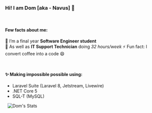 ### Hi! I am Dom [aka - Navus] 👋
&nbsp;
#### Few facts about me:
🔭 I’m a final year **Software Engineer student** <br/>
🤔 As well as **IT Support Technician** doing _32 hours/week_
⚡ Fun fact: I convert coffee into a code 😄
<!--
**Navusas/Navusas** is a ✨ _special_ ✨ repository because its `README.md` (this file) appears on your GitHub profile.

Here are some ideas to get you started:

- 🔭 I’m currently working on ...
- 🌱 I’m currently learning ...
- 👯 I’m looking to collaborate on ...
- 🤔 I’m looking for help with ...
- 💬 Ask me about ...
- 📫 How to reach me: ...
- 😄 Pronouns: ...
- ⚡ Fun fact: ...
-->
&nbsp;
#### ✨ Making impossible possible using:
- Laravel Suite (Laravel 8, Jetstream, Livewire)
- .NET Core 5
- SQL-T (MySQL)

&nbsp;
![Dom's Stats](https://github-readme-stats.vercel.app/api?username=Navusas&theme=midnight-purple&show_icons=true)
